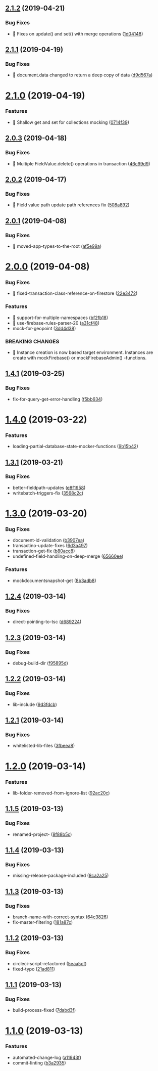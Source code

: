 ## [2.1.2](https://github.com/mindhivefi/ts-mock-firebase/compare/v2.1.1...v2.1.2) (2019-04-21)


### Bug Fixes

* 🐛 Fixes on update() and set() with merge operations ([1d04148](https://github.com/mindhivefi/ts-mock-firebase/commit/1d04148))

## [2.1.1](https://github.com/mindhivefi/ts-mock-firebase/compare/v2.1.0...v2.1.1) (2019-04-19)


### Bug Fixes

* 🐛 document.data changed to return a deep copy of data ([d9d567a](https://github.com/mindhivefi/ts-mock-firebase/commit/d9d567a))

# [2.1.0](https://github.com/mindhivefi/ts-mock-firebase/compare/v2.0.3...v2.1.0) (2019-04-19)


### Features

* 🎸 Shallow get and set for collections mocking ([0714f39](https://github.com/mindhivefi/ts-mock-firebase/commit/0714f39))

## [2.0.3](https://github.com/mindhivefi/ts-mock-firebase/compare/v2.0.2...v2.0.3) (2019-04-18)


### Bug Fixes

* 🐛 Multiple FieldValue.delete() operations in transaction ([46c99d9](https://github.com/mindhivefi/ts-mock-firebase/commit/46c99d9))

## [2.0.2](https://github.com/mindhivefi/ts-mock-firebase/compare/v2.0.1...v2.0.2) (2019-04-17)


### Bug Fixes

* 🐛 Field value path update path references fix ([508a892](https://github.com/mindhivefi/ts-mock-firebase/commit/508a892))

## [2.0.1](https://github.com/mindhivefi/ts-mock-firebase/compare/v2.0.0...v2.0.1) (2019-04-08)


### Bug Fixes

* 🐛 moved-app-types-to-the-root ([af5e99a](https://github.com/mindhivefi/ts-mock-firebase/commit/af5e99a))

# [2.0.0](https://github.com/mindhivefi/ts-mock-firebase/compare/v1.4.1...v2.0.0) (2019-04-08)


### Bug Fixes

* 🐛 fixed-transaction-class-reference-on-firestore ([22e3472](https://github.com/mindhivefi/ts-mock-firebase/commit/22e3472))


### Features

* 🎸 support-for-multiple-namespaces ([bf2fb18](https://github.com/mindhivefi/ts-mock-firebase/commit/bf2fb18))
* 🎸 use-firebase-rules-parser-20 ([a31cf48](https://github.com/mindhivefi/ts-mock-firebase/commit/a31cf48))
* mock-for-geopoint ([3dd4d38](https://github.com/mindhivefi/ts-mock-firebase/commit/3dd4d38))


### BREAKING CHANGES

* 🧨 Instance creation is now based target environment. Instances are create
with mockFirebase() or mockFirebaseAdmin() -functions.

## [1.4.1](https://github.com/mindhivefi/ts-mock-firebase/compare/v1.4.0...v1.4.1) (2019-03-25)


### Bug Fixes

* fix-for-query-get-error-handling ([f5bb634](https://github.com/mindhivefi/ts-mock-firebase/commit/f5bb634))

# [1.4.0](https://github.com/mindhivefi/ts-mock-firebase/compare/v1.3.1...v1.4.0) (2019-03-22)


### Features

* loading-partial-database-state-mocker-functions ([9b15b42](https://github.com/mindhivefi/ts-mock-firebase/commit/9b15b42))

## [1.3.1](https://github.com/mindhivefi/ts-mock-firebase/compare/v1.3.0...v1.3.1) (2019-03-21)


### Bug Fixes

* better-fieldpath-updates ([e8f1958](https://github.com/mindhivefi/ts-mock-firebase/commit/e8f1958))
* writebatch-triggers-fix ([3568c2c](https://github.com/mindhivefi/ts-mock-firebase/commit/3568c2c))

# [1.3.0](https://github.com/mindhivefi/ts-mock-firebase/compare/v1.2.4...v1.3.0) (2019-03-20)


### Bug Fixes

* document-id-validation ([b3907ea](https://github.com/mindhivefi/ts-mock-firebase/commit/b3907ea))
* transactino-update-fixes ([6d3a497](https://github.com/mindhivefi/ts-mock-firebase/commit/6d3a497))
* transaction-get-fix ([b80acc8](https://github.com/mindhivefi/ts-mock-firebase/commit/b80acc8))
* undefined-field-handling-on-deep-merge ([65660ee](https://github.com/mindhivefi/ts-mock-firebase/commit/65660ee))


### Features

* mockdocumentsnapshot-get ([8b3adb8](https://github.com/mindhivefi/ts-mock-firebase/commit/8b3adb8))

## [1.2.4](https://github.com/mindhivefi/ts-mock-firebase/compare/v1.2.3...v1.2.4) (2019-03-14)


### Bug Fixes

* direct-pointing-to-tsc ([d689224](https://github.com/mindhivefi/ts-mock-firebase/commit/d689224))

## [1.2.3](https://github.com/mindhivefi/ts-mock-firebase/compare/v1.2.2...v1.2.3) (2019-03-14)


### Bug Fixes

* debug-build-dir ([f95895d](https://github.com/mindhivefi/ts-mock-firebase/commit/f95895d))

## [1.2.2](https://github.com/mindhivefi/ts-mock-firebase/compare/v1.2.1...v1.2.2) (2019-03-14)


### Bug Fixes

* lib-include ([9d3fdcb](https://github.com/mindhivefi/ts-mock-firebase/commit/9d3fdcb))

## [1.2.1](https://github.com/mindhivefi/ts-mock-firebase/compare/v1.2.0...v1.2.1) (2019-03-14)


### Bug Fixes

* whitelisted-lib-files ([3fbeea8](https://github.com/mindhivefi/ts-mock-firebase/commit/3fbeea8))

# [1.2.0](https://github.com/mindhivefi/ts-mock-firebase/compare/v1.1.5...v1.2.0) (2019-03-14)


### Features

* lib-folder-removed-from-ignore-list ([92ac20c](https://github.com/mindhivefi/ts-mock-firebase/commit/92ac20c))

## [1.1.5](https://github.com/mindhivefi/ts-mock-firebase/compare/v1.1.4...v1.1.5) (2019-03-13)


### Bug Fixes

* renamed-project- ([8f88b5c](https://github.com/mindhivefi/ts-mock-firebase/commit/8f88b5c))

## [1.1.4](https://github.com/mindhivefi/mock-firebase/compare/v1.1.3...v1.1.4) (2019-03-13)


### Bug Fixes

* missing-release-package-included ([8ca2a25](https://github.com/mindhivefi/mock-firebase/commit/8ca2a25))

## [1.1.3](https://github.com/mindhivefi/mock-firebase/compare/v1.1.2...v1.1.3) (2019-03-13)


### Bug Fixes

* branch-name-with-correct-syntax ([64c3826](https://github.com/mindhivefi/mock-firebase/commit/64c3826))
* fix-master-filtering ([181a87c](https://github.com/mindhivefi/mock-firebase/commit/181a87c))

## [1.1.2](https://github.com/mindhivefi/mock-firebase/compare/v1.1.1...v1.1.2) (2019-03-13)


### Bug Fixes

* circleci-script-refactored ([5eaa5cf](https://github.com/mindhivefi/mock-firebase/commit/5eaa5cf))
* fixed-typo ([21ad811](https://github.com/mindhivefi/mock-firebase/commit/21ad811))

## [1.1.1](https://github.com/mindhivefi/mock-firebase/compare/v1.1.0...v1.1.1) (2019-03-13)


### Bug Fixes

* build-process-fixed ([7dabd3f](https://github.com/mindhivefi/mock-firebase/commit/7dabd3f))

# [1.1.0](https://github.com/mindhivefi/mock-firebase/compare/v1.0.0...v1.1.0) (2019-03-13)


### Features

* automated-change-log ([a11943f](https://github.com/mindhivefi/mock-firebase/commit/a11943f))
* commit-linting ([b3a2935](https://github.com/mindhivefi/mock-firebase/commit/b3a2935))
